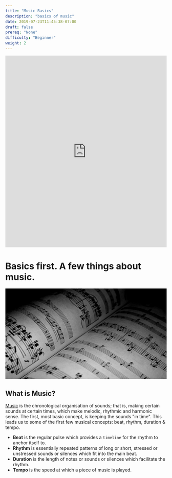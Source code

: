 ```yaml
---
title: "Music Basics"
description: "basics of music"
date: 2019-07-23T11:45:38-07:00
draft: false
prereq: "None"
difficulty: "Beginner"
weight: 2
---
```

<iframe width="100%" height="600px" src="https://www.youtube.com/embed/g0u1CkbpUWQ?start=134" frameborder="0" allow="accelerometer; autoplay; encrypted-media; gyroscope; picture-in-picture" allowfullscreen></iframe>

# Basics first. A few things about music.
![Image of music notes](img/music-notes.jpg)

## What is Music?
[Music](https://en.wikiversity.org/wiki/Introduction_to_music) is the chronological organisation of sounds; that is, making certain sounds at certain times, which make melodic, rhythmic and harmonic sense. The first, most basic concept, is keeping the sounds "in time". This leads us to some of the first few musical concepts: beat, rhythm, duration & tempo.

-   **Beat** is the regular pulse which provides a `timeline` for the
    rhythm to anchor itself to.
-   **Rhythm** is essentially repeated patterns of long or short, stressed or unstressed sounds or silences which fit into the main beat.
-   **Duration** is the length of notes or sounds or silences which facilitate the rhythm.
-   **Tempo** is the speed at which a piece of music is played.
